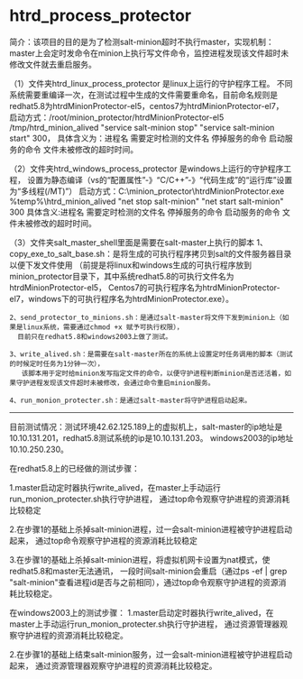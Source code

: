 # htrd_process_protector

简介：该项目的目的是为了检测salt-minion超时不执行master，实现机制：master上会定时发命令在minion上执行写文件命令，监控进程发现该文件超时未修改文件就去重启服务。

（1）文件夹htrd_linux_process_protector 是linux上运行的守护程序工程。
     不同系统需要重编译一次，在测试过程中生成的文件需要重命名，目前命名规则是redhat5.8为htrdMinionProtector-el5，centos7为htrdMinionProtector-el7，
     启动方式：/root/minion_protector/htrdMinionProtector-el5 /tmp/htrd_minion_alived "service salt-minion stop" "service salt-minion start" 300，
     具体含义为：进程名 需要定时检测的文件名 停掉服务的命令 启动服务的命令 文件未被修改的超时时间。
     
（2）文件夹htrd_windows_process_protector 是windows上运行的守护程序工程，
      设置为静态编译（vs的“配置属性”-》“C/C++”-》“代码生成”的“运行库”设置为“多线程(/MT)”）
      启动方式：C:\\minion_protector\\htrdMinionProtector.exe %temp%\\htrd_minion_alived "net stop salt-minion" "net start salt-minion" 300
      具体含义:进程名 需要定时检测的文件名 停掉服务的命令 启动服务的命令 文件未被修改的超时时间。
      
（3）文件夹salt_master_shell里面是需要在salt-master上执行的脚本
    1、copy_exe_to_salt_base.sh：是将生成的可执行程序拷贝到salt的文件服务器目录以便下发文件使用
    （前提是将linux和windows生成的可执行程序放到minion_protector目录下，其中系统redhat5.8的可执行文件名为htrdMinionProtector-el5，
    Centos7的可执行程序名为htrdMinionProtector-el7，windows下的可执行程序名为htrdMinionProtector.exe）。
    
    2、send_protector_to_minions.sh：是通过salt-master将文件下发到minion上（如果是linux系统，需要通过chmod +x 赋予可执行权限），
      目前只在redhat5.8和windows2003上做了测试。
      
    3、write_alived.sh：是需要在salt-master所在的系统上设置定时任务调用的脚本（测试的时候定时任务为1分钟一次），
       该脚本用于定时给minion发写指定文件的命令，以便守护进程判断minion是否还活着，如果守护进程发现该文件超时未被修改，会通过命令重启minion服务。
       
    4、run_monion_protecter.sh：是通过salt-master将守护进程启动起来。
--------------------------------------------------------------------------------------------------------------------------
目前测试情况：测试环境42.62.125.189上的虚拟机上，salt-master的ip地址是10.10.131.201，redhat5.8测试系统的ip是10.10.131.203。
             windows2003的ip地址10.10.250.230。

在redhat5.8上的已经做的测试步骤：

   1.master启动定时器执行write_alived，在master上手动运行run_monion_protecter.sh执行守护进程，
     通过top命令观察守护进程的资源消耗比较稳定
     
   2.在步骤1的基础上杀掉salt-minion进程，过一会salt-minion进程被守护进程启动起来，
     通过top命令观察守护进程的资源消耗比较稳定
     
   3.在步骤1的基础上杀掉salt-minion进程，将虚拟机网卡设置为nat模式，使redhat5.8和master无法通讯，
     一段时间salt-minion会重启（通过ps -ef | grep "salt-minion"查看进程id是否与之前相同），通过top命令观察守护进程的资源消耗比较稳定。
   
在windows2003上的测试步骤：
   1.master启动定时器执行write_alived，在master上手动运行run_monion_protecter.sh执行守护进程，
     通过资源管理器观察守护进程的资源消耗比较稳定。
     
   2.在步骤1的基础上结束salt-minion服务，过一会salt-minion进程被守护进程启动起来，
     通过资源管理器观察守护进程的资源消耗比较稳定。
